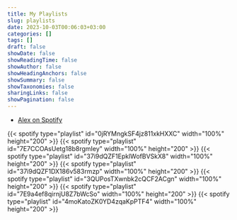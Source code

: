 ```yaml
---
title: My Playlists
slug: playlists
date: 2023-10-03T00:06:03+03:00
categories: []
tags: []
draft: false
showDate: false
showReadingTime: false
showAuthor: false
showHeadingAnchors: false
showSummary: false
showTaxonomies: false
sharingLinks: false
showPagination: false
---
```


- [Alex on Spotify](https://open.spotify.com/user/315qr5vf7up73ptqkqbih6rkfhwq)


{{< spotify type="playlist" id="0jRYMngkSF4jz811xkHXXC" width="100%" height="200" >}}
{{< spotify type="playlist" id="7E7CCOAsUetg18b8rgmIey" width="100%" height="200" >}}
{{< spotify type="playlist" id="37i9dQZF1EpklWofBVSkX8" width="100%" height="200" >}}
{{< spotify type="playlist" id="37i9dQZF1DX186v583rmzp" width="100%" height="200" >}}
{{< spotify type="playlist" id="3QUPosTXwnbk2cQCF2ACgn" width="100%" height="200" >}}
{{< spotify type="playlist" id="7E9a4ef8qirnjU8Z7bWcSo" width="100%" height="200" >}}
{{< spotify type="playlist" id="4moKatoZK0YD4zqaKpPTF4" width="100%" height="200" >}}